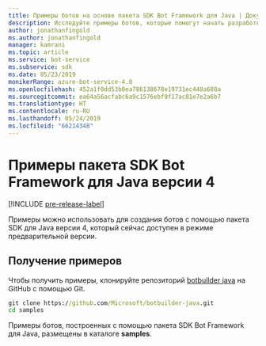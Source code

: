 ```yaml
---
title: Примеры ботов на основе пакета SDK Bot Framework для Java | Документация Майкрософт
description: Исследуйте примеры ботов, которые помогут начать разработку бота с помощью пакета SDK Bot Framework для Java.
author: jonathanfingold
ms.author: jonathanfingold
manager: kamrani
ms.topic: article
ms.service: bot-service
ms.subservice: sdk
ms.date: 05/23/2019
monikerRange: azure-bot-service-4.0
ms.openlocfilehash: 452a1f0dd53b0ea786138678e19731ec448a680a
ms.sourcegitcommit: ea64a56acfabc6a9c1576ebf9f17ac81e7e2a6b7
ms.translationtype: HT
ms.contentlocale: ru-RU
ms.lasthandoff: 05/24/2019
ms.locfileid: "66214348"
---
```

# <a name="bot-framework-sdk-v4-java-samples"></a>Примеры пакета SDK Bot Framework для Java версии 4
[!INCLUDE [pre-release-label](../includes/pre-release-label.md)]

Примеры можно использовать для создания ботов с помощью пакета SDK для Java версии 4, который сейчас доступен в режиме предварительной версии.

## <a name="get-the-samples"></a>Получение примеров
Чтобы получить примеры, клонируйте репозиторий [botbuilder java](https://github.com/Microsoft/botbuilder-java) на GitHub с помощью Git.

```cmd
git clone https://github.com/Microsoft/botbuilder-java.git
cd samples
```
Примеры ботов, построенных с помощью пакета SDK Bot Framework для Java, размещены в каталоге **samples**.
